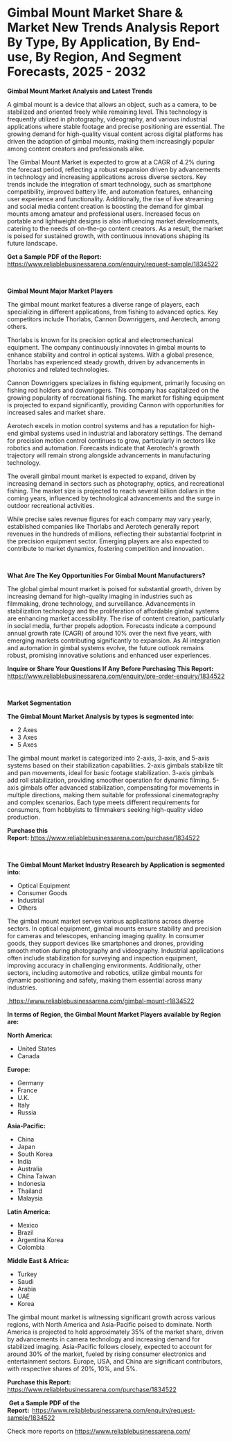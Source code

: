 <p><h1>Gimbal Mount Market Share & Market New Trends Analysis Report By Type, By Application, By End-use, By Region, And Segment Forecasts, 2025 - 2032</h1></p><p><strong>Gimbal Mount Market Analysis and Latest Trends</strong></p>
<p><p>A gimbal mount is a device that allows an object, such as a camera, to be stabilized and oriented freely while remaining level. This technology is frequently utilized in photography, videography, and various industrial applications where stable footage and precise positioning are essential. The growing demand for high-quality visual content across digital platforms has driven the adoption of gimbal mounts, making them increasingly popular among content creators and professionals alike.</p><p>The Gimbal Mount Market is expected to grow at a CAGR of 4.2% during the forecast period, reflecting a robust expansion driven by advancements in technology and increasing applications across diverse sectors. Key trends include the integration of smart technology, such as smartphone compatibility, improved battery life, and automation features, enhancing user experience and functionality. Additionally, the rise of live streaming and social media content creation is boosting the demand for gimbal mounts among amateur and professional users. Increased focus on portable and lightweight designs is also influencing market developments, catering to the needs of on-the-go content creators. As a result, the market is poised for sustained growth, with continuous innovations shaping its future landscape.</p></p>
<p><strong>Get a Sample PDF of the Report:&nbsp;</strong> <a href="https://www.reliablebusinessarena.com/enquiry/request-sample/1834522?utm_campaign=3173&utm_medium=2&utm_source=Github&utm_content=ia&utm_term=11042025&utm_id=gimbal-mount">https://www.reliablebusinessarena.com/enquiry/request-sample/1834522</a></p>
<p>&nbsp;</p>
<p><strong>Gimbal Mount Major Market Players</strong></p>
<p><p>The gimbal mount market features a diverse range of players, each specializing in different applications, from fishing to advanced optics. Key competitors include Thorlabs, Cannon Downriggers, and Aerotech, among others.</p><p>Thorlabs is known for its precision optical and electromechanical equipment. The company continuously innovates in gimbal mounts to enhance stability and control in optical systems. With a global presence, Thorlabs has experienced steady growth, driven by advancements in photonics and related technologies.</p><p>Cannon Downriggers specializes in fishing equipment, primarily focusing on fishing rod holders and downriggers. This company has capitalized on the growing popularity of recreational fishing. The market for fishing equipment is projected to expand significantly, providing Cannon with opportunities for increased sales and market share.</p><p>Aerotech excels in motion control systems and has a reputation for high-end gimbal systems used in industrial and laboratory settings. The demand for precision motion control continues to grow, particularly in sectors like robotics and automation. Forecasts indicate that Aerotech's growth trajectory will remain strong alongside advancements in manufacturing technology.</p><p>The overall gimbal mount market is expected to expand, driven by increasing demand in sectors such as photography, optics, and recreational fishing. The market size is projected to reach several billion dollars in the coming years, influenced by technological advancements and the surge in outdoor recreational activities.</p><p>While precise sales revenue figures for each company may vary yearly, established companies like Thorlabs and Aerotech generally report revenues in the hundreds of millions, reflecting their substantial footprint in the precision equipment sector. Emerging players are also expected to contribute to market dynamics, fostering competition and innovation.</p></p>
<p>&nbsp;</p>
<p><strong>What Are The Key Opportunities For Gimbal Mount Manufacturers?</strong></p>
<p><p>The global gimbal mount market is poised for substantial growth, driven by increasing demand for high-quality imaging in industries such as filmmaking, drone technology, and surveillance. Advancements in stabilization technology and the proliferation of affordable gimbal systems are enhancing market accessibility. The rise of content creation, particularly in social media, further propels adoption. Forecasts indicate a compound annual growth rate (CAGR) of around 10% over the next five years, with emerging markets contributing significantly to expansion. As AI integration and automation in gimbal systems evolve, the future outlook remains robust, promising innovative solutions and enhanced user experiences.</p></p>
<p><strong>Inquire or Share Your Questions If Any Before Purchasing This Report:</strong> <a href="https://www.reliablebusinessarena.com/enquiry/pre-order-enquiry/1834522?utm_campaign=3173&utm_medium=2&utm_source=Github&utm_content=ia&utm_term=11042025&utm_id=gimbal-mount">https://www.reliablebusinessarena.com/enquiry/pre-order-enquiry/1834522</a></p>
<p>&nbsp;</p>
<p><strong>Market Segmentation</strong></p>
<p><strong>The Gimbal Mount Market Analysis by types is segmented into:</strong></p>
<p><ul><li>2 Axes</li><li>3 Axes</li><li>5 Axes</li></ul></p>
<p><p>The gimbal mount market is categorized into 2-axis, 3-axis, and 5-axis systems based on their stabilization capabilities. 2-axis gimbals stabilize tilt and pan movements, ideal for basic footage stabilization. 3-axis gimbals add roll stabilization, providing smoother operation for dynamic filming. 5-axis gimbals offer advanced stabilization, compensating for movements in multiple directions, making them suitable for professional cinematography and complex scenarios. Each type meets different requirements for consumers, from hobbyists to filmmakers seeking high-quality video production.</p></p>
<p><strong>Purchase this Report:&nbsp;</strong><a href="https://www.reliablebusinessarena.com/purchase/1834522?utm_campaign=3173&utm_medium=2&utm_source=Github&utm_content=ia&utm_term=11042025&utm_id=gimbal-mount">https://www.reliablebusinessarena.com/purchase/1834522</a></p>
<p>&nbsp;</p>
<p><strong>The Gimbal Mount Market Industry Research by Application is segmented into:</strong></p>
<p><ul><li>Optical Equipment</li><li>Consumer Goods</li><li>Industrial</li><li>Others</li></ul></p>
<p><p>The gimbal mount market serves various applications across diverse sectors. In optical equipment, gimbal mounts ensure stability and precision for cameras and telescopes, enhancing imaging quality. In consumer goods, they support devices like smartphones and drones, providing smooth motion during photography and videography. Industrial applications often include stabilization for surveying and inspection equipment, improving accuracy in challenging environments. Additionally, other sectors, including automotive and robotics, utilize gimbal mounts for dynamic positioning and safety, making them essential across many industries.</p></p>
<p><a href="https://www.reliablebusinessarena.com/gimbal-mount-r1834522?utm_campaign=3173&utm_medium=2&utm_source=Github&utm_content=ia&utm_term=11042025&utm_id=gimbal-mount">&nbsp;https://www.reliablebusinessarena.com/gimbal-mount-r1834522</a></p>
<p><strong>In terms of Region, the Gimbal Mount Market Players available by Region are:</strong></p>
<p>
    <p> <strong> North America: </strong>
        <ul>
            <li>United States</li>
            <li>Canada</li>
        </ul>
        </p> 
    <p> <strong> Europe: </strong>
        <ul>
            <li>Germany</li>
            <li>France</li>
            <li>U.K.</li>
            <li>Italy</li>
            <li>Russia</li>
        </ul>
        </p> 
    <p> <strong> Asia-Pacific: </strong>
        <ul>
            <li>China</li>
            <li>Japan</li>
            <li>South Korea</li>
            <li>India</li>
            <li>Australia</li>
            <li>China Taiwan</li>
            <li>Indonesia</li>
            <li>Thailand</li>
            <li>Malaysia</li>
        </ul>
        </p> 
    <p> <strong> Latin America: </strong>
        <ul>
            <li>Mexico</li>
            <li>Brazil</li>
            <li>Argentina Korea</li>
            <li>Colombia</li>
        </ul>
        </p> 
    <p> <strong> Middle East & Africa: </strong>
        <ul>
            <li>Turkey</li>
            <li>Saudi</li>
            <li>Arabia</li>
            <li>UAE</li>
            <li>Korea</li>
        </ul>
    </p>
    </p>
<p><p>The gimbal mount market is witnessing significant growth across various regions, with North America and Asia-Pacific poised to dominate. North America is projected to hold approximately 35% of the market share, driven by advancements in camera technology and increasing demand for stabilized imaging. Asia-Pacific follows closely, expected to account for around 30% of the market, fueled by rising consumer electronics and entertainment sectors. Europe, USA, and China are significant contributors, with respective shares of 20%, 10%, and 5%.</p></p>
<p><strong>Purchase this Report: </strong><a href="https://www.reliablebusinessarena.com/purchase/1834522?utm_campaign=3173&utm_medium=2&utm_source=Github&utm_content=ia&utm_term=11042025&utm_id=gimbal-mount">https://www.reliablebusinessarena.com/purchase/1834522</a></p>
<p>&nbsp;<strong>Get a Sample PDF of the Report:&nbsp;&nbsp;</strong><a href="https://www.reliablebusinessarena.com/enquiry/request-sample/1834522?utm_campaign=3173&utm_medium=2&utm_source=Github&utm_content=ia&utm_term=11042025&utm_id=gimbal-mount">https://www.reliablebusinessarena.com/enquiry/request-sample/1834522</a></p>
<p><strong></strong></p>
<p>Check more reports on <a href="https://www.reliablebusinessarena.com/?utm_campaign=3173&utm_medium=2&utm_source=Github&utm_content=ia&utm_term=11042025&utm_id=gimbal-mount">https://www.reliablebusinessarena.com/</a></p>